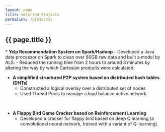 ```yaml
---
layout: page
title: Selected Projects
permalink: /projects/
---
```


<h2> {{ page.title }} </h2>
* <b>Yelp Recommendation System on Spark/Hadoop</b>
  - Developed a Java data processor on Spark to clean over 80GB raw data and built a model by ALS.
  - Reduced the running time from 2 hours to around 3 minutes by altering the way by which Cartesian products were calculated.

<br>

* <b>A simplified structured P2P system based on distributed hash tables (DHTs)</b>
  - Constructed a logical overlay over a distributed set of nodes
  - Used Thread Pools to manage a load balance active network.

<br>

* <b>A Flappy Bird Game Cracker based on Reinforcement Learning</b>
  - Developed a cracker for flappy bird based on deep Q learning (a convolutional neural network, trained with a variant of Q-learning).
  
